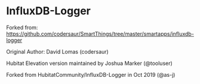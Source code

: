 # InfluxDB-Logger

Forked from: https://github.com/codersaur/SmartThings/tree/master/smartapps/influxdb-logger

Original Author: David Lomas (codersaur)

Hubitat Elevation version maintained by Joshua Marker (@tooluser)

Forked from HubitatCommunity/InfluxDB-Logger in Oct 2019 (@as-j)

